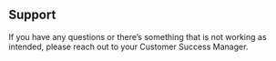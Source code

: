 ## Support

If you have any questions or there’s something that is not working as intended, please reach out to your Customer Success Manager.

